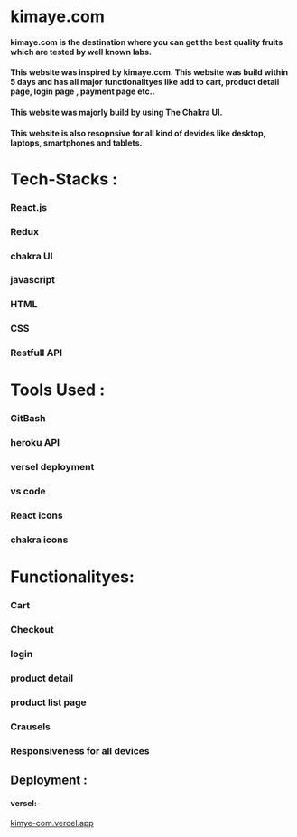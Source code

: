 # kimaye.com
#### kimaye.com is the destination where you can get the best quality fruits which are tested by well known labs. 
#### This website was inspired by kimaye.com. This website was build within 5 days and has all major functionalityes like add to cart, product detail page, login page , payment page etc..
#### This website was majorly build by using The Chakra UI.
#### This website is also resopnsive for all kind of devides like desktop, laptops, smartphones and tablets.



# Tech-Stacks :

### React.js
### Redux
### chakra UI
### javascript
### HTML
### CSS
### Restfull API

# Tools Used :

### GitBash
### heroku API
### versel deployment
### vs code
### React icons
### chakra icons

# Functionalityes:
### Cart
### Checkout
### login
### product detail
### product list page
### Crausels
### Responsiveness for all devices

## Deployment : 
#### versel:- 

<a href="https://kimye-com.vercel.app">kimye-com.vercel.app<a/>




